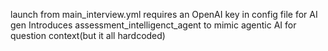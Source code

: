 launch from main_interview.yml
requires an OpenAI key in config file for AI gen
Introduces assessment_intelligenct_agent to mimic agentic AI for question context(but it all hardcoded)